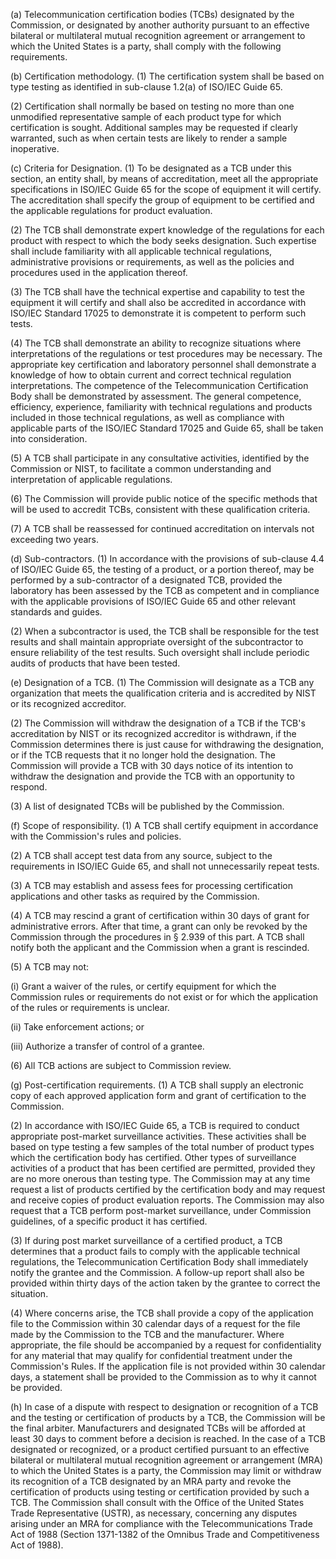 (a) Telecommunication certification bodies (TCBs) designated by the Commission, or designated by another authority pursuant to an effective bilateral or multilateral mutual recognition agreement or arrangement to which the United States is a party, shall comply with the following requirements.

(b) Certification methodology. (1) The certification system shall be based on type testing as identified in sub-clause 1.2(a) of ISO/IEC Guide 65.

(2) Certification shall normally be based on testing no more than one unmodified representative sample of each product type for which certification is sought. Additional samples may be requested if clearly warranted, such as when certain tests are likely to render a sample inoperative.

(c) Criteria for Designation. (1) To be designated as a TCB under this section, an entity shall, by means of accreditation, meet all the appropriate specifications in ISO/IEC Guide 65 for the scope of equipment it will certify. The accreditation shall specify the group of equipment to be certified and the applicable regulations for product evaluation.

(2) The TCB shall demonstrate expert knowledge of the regulations for each product with respect to which the body seeks designation. Such expertise shall include familiarity with all applicable technical regulations, administrative provisions or requirements, as well as the policies and procedures used in the application thereof.

(3) The TCB shall have the technical expertise and capability to test the equipment it will certify and shall also be accredited in accordance with ISO/IEC Standard 17025 to demonstrate it is competent to perform such tests.

(4) The TCB shall demonstrate an ability to recognize situations where interpretations of the regulations or test procedures may be necessary. The appropriate key certification and laboratory personnel shall demonstrate a knowledge of how to obtain current and correct technical regulation interpretations. The competence of the Telecommunication Certification Body shall be demonstrated by assessment. The general competence, efficiency, experience, familiarity with technical regulations and products included in those technical regulations, as well as compliance with applicable parts of the ISO/IEC Standard 17025 and Guide 65, shall be taken into consideration.

(5) A TCB shall participate in any consultative activities, identified by the Commission or NIST, to facilitate a common understanding and interpretation of applicable regulations.

(6) The Commission will provide public notice of the specific methods that will be used to accredit TCBs, consistent with these qualification criteria.

(7) A TCB shall be reassessed for continued accreditation on intervals not exceeding two years.

(d) Sub-contractors. (1) In accordance with the provisions of sub-clause 4.4 of ISO/IEC Guide 65, the testing of a product, or a portion thereof, may be performed by a sub-contractor of a designated TCB, provided the laboratory has been assessed by the TCB as competent and in compliance with the applicable provisions of ISO/IEC Guide 65 and other relevant standards and guides.

(2) When a subcontractor is used, the TCB shall be responsible for the test results and shall maintain appropriate oversight of the subcontractor to ensure reliability of the test results. Such oversight shall include periodic audits of products that have been tested.

(e) Designation of a TCB. (1) The Commission will designate as a TCB any organization that meets the qualification criteria and is accredited by NIST or its recognized accreditor.

(2) The Commission will withdraw the designation of a TCB if the TCB's accreditation by NIST or its recognized accreditor is withdrawn, if the Commission determines there is just cause for withdrawing the designation, or if the TCB requests that it no longer hold the designation. The Commission will provide a TCB with 30 days notice of its intention to withdraw the designation and provide the TCB with an opportunity to respond.

(3) A list of designated TCBs will be published by the Commission.

(f) Scope of responsibility. (1) A TCB shall certify equipment in accordance with the Commission's rules and policies.

(2) A TCB shall accept test data from any source, subject to the requirements in ISO/IEC Guide 65, and shall not unnecessarily repeat tests.

(3) A TCB may establish and assess fees for processing certification applications and other tasks as required by the Commission.

(4) A TCB may rescind a grant of certification within 30 days of grant for administrative errors. After that time, a grant can only be revoked by the Commission through the procedures in § 2.939 of this part. A TCB shall notify both the applicant and the Commission when a grant is rescinded.

(5) A TCB may not:

(i) Grant a waiver of the rules, or certify equipment for which the Commission rules or requirements do not exist or for which the application of the rules or requirements is unclear.

(ii) Take enforcement actions; or

(iii) Authorize a transfer of control of a grantee.

(6) All TCB actions are subject to Commission review.

(g) Post-certification requirements. (1) A TCB shall supply an electronic copy of each approved application form and grant of certification to the Commission.

(2) In accordance with ISO/IEC Guide 65, a TCB is required to conduct appropriate post-market surveillance activities. These activities shall be based on type testing a few samples of the total number of product types which the certification body has certified. Other types of surveillance activities of a product that has been certified are permitted, provided they are no more onerous than testing type. The Commission may at any time request a list of products certified by the certification body and may request and receive copies of product evaluation reports. The Commission may also request that a TCB perform post-market surveillance, under Commission guidelines, of a specific product it has certified.

(3) If during post market surveillance of a certified product, a TCB determines that a product fails to comply with the applicable technical regulations, the Telecommunication Certification Body shall immediately notify the grantee and the Commission. A follow-up report shall also be provided within thirty days of the action taken by the grantee to correct the situation.

(4) Where concerns arise, the TCB shall provide a copy of the application file to the Commission within 30 calendar days of a request for the file made by the Commission to the TCB and the manufacturer. Where appropriate, the file should be accompanied by a request for confidentiality for any material that may qualify for confidential treatment under the Commission's Rules. If the application file is not provided within 30 calendar days, a statement shall be provided to the Commission as to why it cannot be provided.

(h) In case of a dispute with respect to designation or recognition of a TCB and the testing or certification of products by a TCB, the Commission will be the final arbiter. Manufacturers and designated TCBs will be afforded at least 30 days to comment before a decision is reached. In the case of a TCB designated or recognized, or a product certified pursuant to an effective bilateral or multilateral mutual recognition agreement or arrangement (MRA) to which the United States is a party, the Commission may limit or withdraw its recognition of a TCB designated by an MRA party and revoke the certification of products using testing or certification provided by such a TCB. The Commission shall consult with the Office of the United States Trade Representative (USTR), as necessary, concerning any disputes arising under an MRA for compliance with the Telecommunications Trade Act of 1988 (Section 1371-1382 of the Omnibus Trade and Competitiveness Act of 1988).

